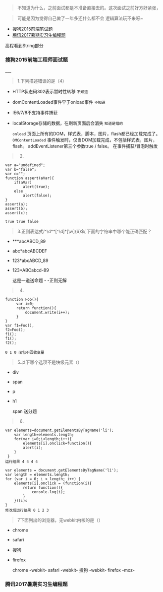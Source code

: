 > 不知道为什么，之前面试都是不准备直接去的。这次面试之前好方好紧张，

> 可能是因为觉得自己做了一年多还什么都不会
>逻辑算法玩不来呀~


- [搜狗2015前端笔试题](#sougou2015)
- [腾讯2017暑期实习生编程题](#tx2017sxs)


高程看到String部分




<h3 id="sougou2015">搜狗2015前端工程师面试题</h3>
___


>1.下列描述错误的是（4）
>
- HTTP状态码302表示暂时性转移 `不知道`
- domContentLoaded事件早于onload事件 `不知道`
- IE6/7/8不支持事件捕获 
- localStorage存储的数据，在刷新页面后会消失 `知道是错的`

	`onload` 页面上所有的DOM，样式表，脚本，图片，flash都已经加载完成了。
	`OMContentLoaded` 事件触发时，仅当DOM加载完成，不包括样式表，图片，flash。
	addEventListener第三个参数true / false。 在事件捕获/冒泡时触发



>2.

	var a="undefined";
	var b="false";
	var c="";
	function assert(aVar){
	    if(aVar)     
	        alert(true);
	    else  
	        alert(false);
	}
	assert(a);
	assert(b);
	assert(c);

	true true false


>3.正则表达式/^\d*\*[^\d]*[\w]{6}$/,下面的字符串中哪个能正确匹配？
>
- ***abcABCD_89
- abc*abcABCDEF
- 123*abcABCD_89
- 123*ABCabcd-89

	这是一道送命题 - -正则无解


>4.

	function Foo(){
	     var i=0;
	     return function(){
	         document.write(i++);
	     }
	}
	var f1=Foo(),
	f2=Foo();
	f1();
	f1();
	f2();

	0 1 0 闭包不回收变量


>5.以下哪个选项不是块级元素（）
>
- div
- span
- p
- h1

	span 送分题

>6.

	var elements=document.getElementsByTagName('li');
	    var length=elements.length;
	    for(var i=0;i<length;i++){
	        elements[i].onclick=function(){
	        alert(i);
	    }
	 }
	运行结果 4 4 4 4

	var elements = document.getElementsByTagName('li');
    var length = elements.length;
    for (var i = 0; i < length; i++) {
        elements[i].onclick = (function(i){
            return function(){
            	console.log(i);
            }
        })(i)s
    }
	修改后运行结果 0 1 2 3
	
> 7下面列出的浏览器，无webkit内核的是（）
>
- chrome
- safari
- 搜狗
- firefox

	chrome -webkit-
	safari -webkit-
	搜狗 -webkit-
	firefox -moz-



<h3 id="tx2017sxs">腾讯2017暑期实习生编程题</h3>